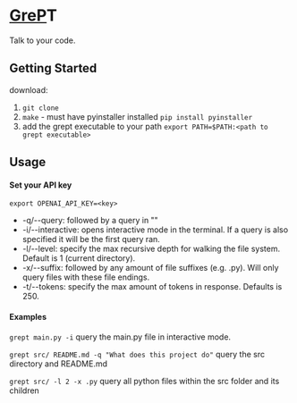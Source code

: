 # <ins>GreP</ins>T
Talk to your code. 

## Getting Started
download:

1. `git clone`
2. `make` - must have pyinstaller installed `pip install pyinstaller`
3. add the grept executable to your path `export PATH=$PATH:<path to grept executable>`

## Usage

#### Set your API key

`export OPENAI_API_KEY=<key>`

 - -q/--query: followed by a query in ""
 - -i/--interactive: opens interactive mode in the terminal. If a query is also specified it will be the first query ran.
 - -l/--level: specify the max recursive depth for walking the file system. Default is 1 (current directory).
 - -x/--suffix: followed by any amount of file suffixes (e.g. .py). Will only query files with these file endings.
 - -t/--tokens: specify the max amount of tokens in response. Defaults is 250. 

#### Examples

`grept main.py -i` query the main.py file in interactive mode.

`grept src/ README.md -q "What does this project do"` query the src directory and README.md

`grept src/ -l 2 -x .py` query all python files within the src folder and its children
